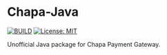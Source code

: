 # Chapa-Java

[![BUILD](https://github.com/yaphet17/chapa-java/actions/workflows/maven.yml/badge.svg)](https://github.com/yaphet17/chapa-java/actions/workflows/maven.yml/) [![License: MIT](https://img.shields.io/badge/License-MIT-yellow.svg)](https://opensource.org/licenses/MIT)

Unofficial Java package for Chapa Payment Gateway.
